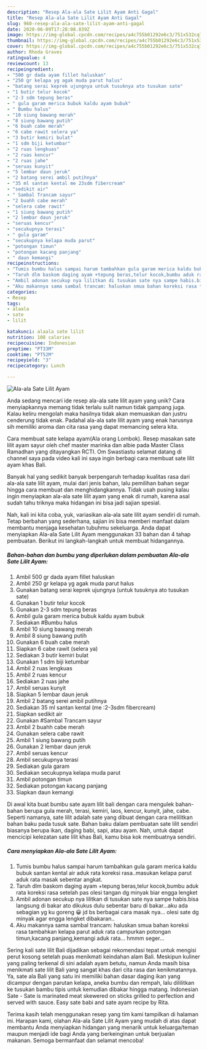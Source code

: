 ```yaml
---
description: "Resep Ala-ala Sate Lilit Ayam Anti Gagal"
title: "Resep Ala-ala Sate Lilit Ayam Anti Gagal"
slug: 960-resep-ala-ala-sate-lilit-ayam-anti-gagal
date: 2020-06-09T17:28:08.839Z
image: https://img-global.cpcdn.com/recipes/a4c755b01292e6c3/751x532cq70/ala-ala-sate-lilit-ayam-foto-resep-utama.jpg
thumbnail: https://img-global.cpcdn.com/recipes/a4c755b01292e6c3/751x532cq70/ala-ala-sate-lilit-ayam-foto-resep-utama.jpg
cover: https://img-global.cpcdn.com/recipes/a4c755b01292e6c3/751x532cq70/ala-ala-sate-lilit-ayam-foto-resep-utama.jpg
author: Rhoda Graves
ratingvalue: 4
reviewcount: 13
recipeingredient:
- "500 gr dada ayam fillet haluskan"
- "250 gr kelapa yg agak muda parut halus"
- "batang serai keprek ujungnya untuk tusuknya ato tusukan sate"
- "1 butir telur kocok"
- "2-3 sdm tepung beras"
- " gula garam merica bubuk kaldu ayam bubuk"
- " Bumbu halus"
- "10 siung bawang merah"
- "8 siung bawang putih"
- "6 buah cabe merah"
- "6 cabe rawit selera ya"
- "3 butir kemiri bulat"
- "1 sdm biji ketumbar"
- "2 ruas lengkuas"
- "2 ruas kencur"
- "2 ruas jahe"
- "seruas kunyit"
- "5 lembar daun jeruk"
- "2 batang serei ambil putihnya"
- "35 ml santan kental me 23sdm fibercream"
- "sedikit air"
- " Sambal Trancam sayur"
- "2 buahh cabe merah"
- "selera cabe rawit"
- "1 siung bawang putih"
- "2 lembar daun jeruk"
- "seruas kencur"
- "secukupnya terasi"
- " gula garam"
- "secukupnya kelapa muda parut"
- "potongan timun"
- "potongan kacang panjang"
- " daun kemangi"
recipeinstructions:
- "Tumis bumbu halus sampai harum tambahkan gula garam merica kaldu bubuk santan kental air aduk rata koreksi rasa..masukan kelapa parut aduk rata masak sebentar angkat."
- "Taruh dlm baskom daging ayam +tepung beras,telur kocok,bumbu aduk rata koreksi rasa setelah pas olesi tangan dg minyak biar engga lengket"
- "Ambil adonan secukup nya lilitkan di tusukan sate nya sampe habis.bisa langsung di bakar ato dikukus dulu sebentar baru di bakar...aku ada sebagian yg ku goreng 😀 jd bs berbagai cara masak nya... olesi sate dg minyak agar engga lengket dibakaran.."
- "Aku makannya sama sambal trancam: haluskan smua bahan koreksi rasa tambahkan kelapa parut aduk rata campurkan potongan timun,kacang panjang,kemangi aduk rata... hmmm seger..."
categories:
- Resep
tags:
- alaala
- sate
- lilit

katakunci: alaala sate lilit 
nutrition: 108 calories
recipecuisine: Indonesian
preptime: "PT33M"
cooktime: "PT52M"
recipeyield: "3"
recipecategory: Lunch

---
```



![Ala-ala Sate Lilit Ayam](https://img-global.cpcdn.com/recipes/a4c755b01292e6c3/751x532cq70/ala-ala-sate-lilit-ayam-foto-resep-utama.jpg)

Anda sedang mencari ide resep ala-ala sate lilit ayam yang unik? Cara menyiapkannya memang tidak terlalu sulit namun tidak gampang juga. Kalau keliru mengolah maka hasilnya tidak akan memuaskan dan justru cenderung tidak enak. Padahal ala-ala sate lilit ayam yang enak harusnya sih memiliki aroma dan cita rasa yang dapat memancing selera kita.

Cara membuat sate kelapa ayam(Ala orang Lombok). Resep masakan sate lilit ayam sayur oleh chef master marinka dan albie pada Master Class Ramadhan yang ditayangkan RCTI. Om Swastiastu selamat datang di channel saya pada video kali ini saya ingin berbagi cara membuat sate lilit ayam khas Bali.

Banyak hal yang sedikit banyak berpengaruh terhadap kualitas rasa dari ala-ala sate lilit ayam, mulai dari jenis bahan, lalu pemilihan bahan segar hingga cara membuat dan menghidangkannya. Tidak usah pusing kalau ingin menyiapkan ala-ala sate lilit ayam yang enak di rumah, karena asal sudah tahu triknya maka hidangan ini bisa jadi sajian spesial.


Nah, kali ini kita coba, yuk, variasikan ala-ala sate lilit ayam sendiri di rumah. Tetap berbahan yang sederhana, sajian ini bisa memberi manfaat dalam membantu menjaga kesehatan tubuhmu sekeluarga. Anda dapat menyiapkan Ala-ala Sate Lilit Ayam menggunakan 33 bahan dan 4 tahap pembuatan. Berikut ini langkah-langkah untuk membuat hidangannya.

<!--inarticleads1-->

##### Bahan-bahan dan bumbu yang diperlukan dalam pembuatan Ala-ala Sate Lilit Ayam:

1. Ambil 500 gr dada ayam fillet haluskan
1. Ambil 250 gr kelapa yg agak muda parut halus
1. Gunakan batang serai keprek ujungnya (untuk tusuknya ato tusukan sate)
1. Gunakan 1 butir telur kocok
1. Gunakan 2-3 sdm tepung beras
1. Ambil  gula garam merica bubuk kaldu ayam bubuk
1. Sediakan  #Bumbu halus
1. Ambil 10 siung bawang merah
1. Ambil 8 siung bawang putih
1. Gunakan 6 buah cabe merah
1. Siapkan 6 cabe rawit (selera ya)
1. Sediakan 3 butir kemiri bulat
1. Gunakan 1 sdm biji ketumbar
1. Ambil 2 ruas lengkuas
1. Ambil 2 ruas kencur
1. Sediakan 2 ruas jahe
1. Ambil seruas kunyit
1. Siapkan 5 lembar daun jeruk
1. Ambil 2 batang serei ambil putihnya
1. Sediakan 35 ml santan kental (me :2-3sdm fibercream)
1. Siapkan sedikit air
1. Gunakan  #Sambal Trancam sayur
1. Ambil 2 buahh cabe merah
1. Gunakan selera cabe rawit
1. Ambil 1 siung bawang putih
1. Gunakan 2 lembar daun jeruk
1. Ambil seruas kencur
1. Ambil secukupnya terasi
1. Sediakan  gula garam
1. Sediakan secukupnya kelapa muda parut
1. Ambil potongan timun
1. Sediakan potongan kacang panjang
1. Siapkan  daun kemangi


Di awal kita buat bumbu sate ayam lilit bali dengan cara mengulek bahan-bahan berupa gula merah, terasi, kemiri, laos, kencur, kunyit, jahe, cabe. Seperti namanya, sate lilit adalah sate yang dibuat dengan cara melilitkan bahan baku pada tusuk sate. Bahan baku dalam pembuatan sate lilit sendiri biasanya berupa ikan, daging babi, sapi, atau ayam. Nah, untuk dapat mencicipi kelezatan sate lilit khas Bali, kamu bisa kok membuatnya sendiri. 

<!--inarticleads2-->

##### Cara menyiapkan Ala-ala Sate Lilit Ayam:

1. Tumis bumbu halus sampai harum tambahkan gula garam merica kaldu bubuk santan kental air aduk rata koreksi rasa..masukan kelapa parut aduk rata masak sebentar angkat.
1. Taruh dlm baskom daging ayam +tepung beras,telur kocok,bumbu aduk rata koreksi rasa setelah pas olesi tangan dg minyak biar engga lengket
1. Ambil adonan secukup nya lilitkan di tusukan sate nya sampe habis.bisa langsung di bakar ato dikukus dulu sebentar baru di bakar...aku ada sebagian yg ku goreng 😀 jd bs berbagai cara masak nya... olesi sate dg minyak agar engga lengket dibakaran..
1. Aku makannya sama sambal trancam: haluskan smua bahan koreksi rasa tambahkan kelapa parut aduk rata campurkan potongan timun,kacang panjang,kemangi aduk rata... hmmm seger...


Sering kali sate lilit Bali dijadikan sebagai rekomendasi tepat untuk mengisi perut kosong setelah puas menikmati keindahan alam Bali. Meskipun kuliner yang paling terkenal di sini adalah ayam betutu, namun Anda masih bisa menikmati sate lilit Bali yang sangat khas dari cita rasa dan kenikmatannya. Ya, sate ala Bali yang satu ini memiliki bahan dasar daging ikan yang dicampur dengan parutan kelapa, aneka bumbu dan rempah, lalu dililitkan ke tusukan bambu tipis untuk kemudian dibakar hingga matang. Indonesian Sate - Sate is marinated meat skewered on sticks grilled to perfection and served with sauce. Easy sate babi and sate ayam recipe by Rita. 

Terima kasih telah menggunakan resep yang tim kami tampilkan di halaman ini. Harapan kami, olahan Ala-ala Sate Lilit Ayam yang mudah di atas dapat membantu Anda menyiapkan hidangan yang menarik untuk keluarga/teman maupun menjadi ide bagi Anda yang berkeinginan untuk berjualan makanan. Semoga bermanfaat dan selamat mencoba!
